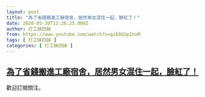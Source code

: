```yaml
---
layout: post
title: "為了省錢搬進工廠宿舍，居然男女混住一起，臉紅了！"
date: 2020-05-30T12:26:25.000Z
author: 打工妹四妹
from: https://www.youtube.com/watch?v=giE8GSpInxM
tags: [ 打工妹四妹 ]
categories: [ 打工妹四妹 ]
---
```

<!--1590841585000-->
[為了省錢搬進工廠宿舍，居然男女混住一起，臉紅了！](https://www.youtube.com/watch?v=giE8GSpInxM)
------

<div>
歡迎訂閱關注。
</div>
